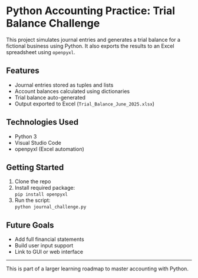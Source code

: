 # Python Accounting Practice: Trial Balance Challenge

This project simulates journal entries and generates a trial balance for a fictional business using Python. It also exports the results to an Excel spreadsheet using `openpyxl`.

## Features

- Journal entries stored as tuples and lists
- Account balances calculated using dictionaries
- Trial balance auto-generated
- Output exported to Excel (`Trial_Balance_June_2025.xlsx`)

## Technologies Used

- Python 3
- Visual Studio Code
- openpyxl (Excel automation)

## Getting Started

1. Clone the repo
2. Install required package:  
   `pip install openpyxl`
3. Run the script:  
   `python journal_challenge.py`

## Future Goals

- Add full financial statements
- Build user input support
- Link to GUI or web interface

---

This is part of a larger learning roadmap to master accounting with Python.